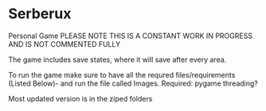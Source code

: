 # Serberux
Personal Game
PLEASE NOTE THIS IS A CONSTANT WORK IN PROGRESS AND IS NOT COMMENTED FULLY

The game includes save states, where it will save after every area.

To run the game make sure to have all the requred files/requirements (Listed Below)- and run the file called Images.
Required:
  pygame
  threading?
  
Most updated version is in the ziped folders
